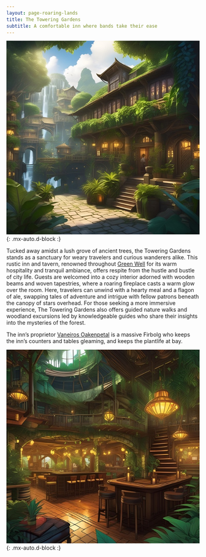 ```yaml
---
layout: page-roaring-lands
title: The Towering Gardens
subtitle: A comfortable inn where bands take their ease
---
```


![The Towering Gardens Exterior](/assets/img/regions/towering-gardens-exterior.jpeg){: .mx-auto.d-block :}

Tucked away amidst a lush grove of ancient trees, the Towering Gardens stands as a sanctuary for weary travelers and curious wanderers alike. This rustic inn and tavern, renowned throughout [Green Well](/roaring-lands/codex/regions/green-well) for its warm hospitality and tranquil ambiance, offers respite from the hustle and bustle of city life. Guests are welcomed into a cozy interior adorned with wooden beams and woven tapestries, where a roaring fireplace casts a warm glow over the room. Here, travelers can unwind with a hearty meal and a flagon of ale, swapping tales of adventure and intrigue with fellow patrons beneath the canopy of stars overhead. For those seeking a more immersive experience, The Towering Gardens also offers guided nature walks and woodland excursions led by knowledgeable guides who share their insights into the mysteries of the forest.

The inn’s proprietor [Vaneiros Oakenpetal](/roaring-lands/codex/characters/vaneiros-oakenpetal) is a massive Firbolg who keeps the inn’s counters and tables gleaming, and keeps the plantlife at bay.

![The Towering Gardens Interior](/assets/img/regions/towering-gardens-interior.jpeg){: .mx-auto.d-block :}